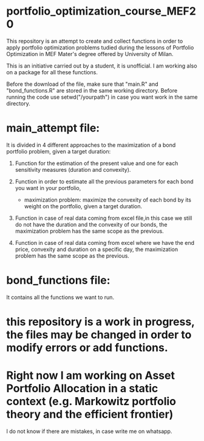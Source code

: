 # portfolio_optimization_course_MEF20
This repository is an attempt to create and collect functions in order to apply portfolio optimization problems tudied during the lessons of Portfolio Optimization in MEF Mater's degree offered by University of Milan.

This is an initiative carried out by a student, it is unofficial. I am working also on a package for all these functions.

Before the  download of the file, make sure that "main.R" and "bond_functions.R" are stored in the same working directory. 
Before running the code use setwd("/yourpath") in case you want work in the same directory.

# main_attempt file:
It is divided in 4 different approaches to the maximization of a bond portfolio problem, given a target duration:

1) Function for the estimation of the present value and one for each sensitivity measures (duration and convexity).

2) Function in order to estimate all the previous parameters for each bond you want in your portfolio,
  
   - maximization problem: maximize the convexity of each bond by its weight on the portfolio, given a target duration.

3) Function in case of real data coming from excel file,in this case we still do not have the duration and the convexity of our bonds, the maximization problem has the same scope as the previous.

4) Function in case of real data coming from excel where we have the end price, convexity and duration on a specific day, the maximization problem has the same scope as the previous.

# bond_functions file:
It contains all the functions we want to run. 

# this repository is a work in progress, the files may be changed in order to modify errors or add functions.
# Right now I am working on Asset Portfolio Allocation in a static context (e.g. Markowitz portfolio theory and the efficient frontier)

I do not know if there are mistakes, in case write me on whatsapp.
